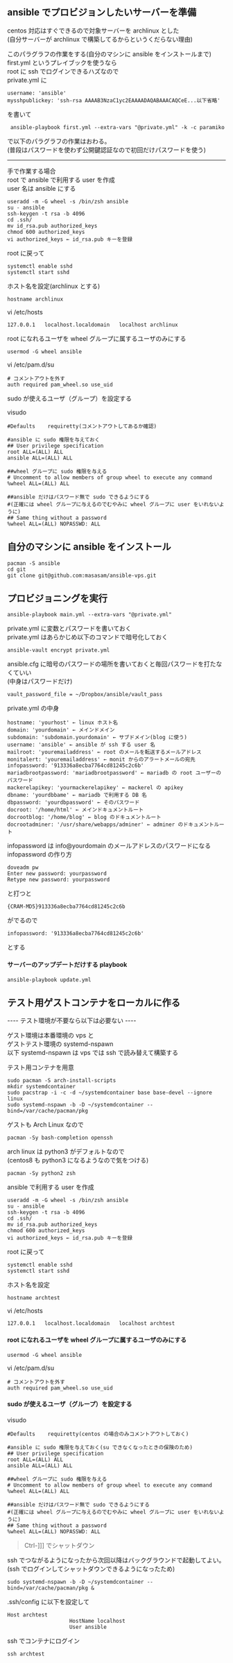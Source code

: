 ## ansible でプロビジョンしたいサーバーを準備

centos 対応はすぐできるので対象サーバーを archlinux とした  
(自分サーバーが archlinux で構築してるからというくだらない理由)  

このパラグラフの作業をする(自分のマシンに ansible をインストールまで)  
first.yml というプレイブックを使うなら  
root に ssh でログインできるハズなので  
private.yml に

	username: 'ansible'
	mysshpublickey: 'ssh-rsa AAAAB3NzaC1yc2EAAAADAQABAAACAQCeE...以下省略'

を書いて

	 ansible-playbook first.yml --extra-vars "@private.yml" -k -c paramiko

で以下のパラグラフの作業はおわる。  
(普段はパスワードを使わず公開鍵認証なので初回だけパスワードを使う)  

---
手で作業する場合  
root で ansible で利用する user を作成  
user 名は ansible にする  

    useradd -m -G wheel -s /bin/zsh ansible
	su - ansible
	ssh-keygen -t rsa -b 4096
	cd .ssh/
	mv id_rsa.pub authorized_keys
	chmod 600 authorized_keys
	vi authorized_keys ← id_rsa.pub キーを登録

root に戻って  

	systemctl enable sshd
	systemctl start sshd

ホスト名を設定(archlinux とする)  

    hostname archlinux

vi /etc/hosts  

    127.0.0.1   localhost.localdomain   localhost archlinux

root になれるユーザを wheel グループに属するユーザのみにする  

    usermod -G wheel ansible

vi /etc/pam.d/su  

    # コメントアウトを外す
    auth required pam_wheel.so use_uid

sudo が使えるユーザ（グループ）を設定する  

visudo  

    #Defaults    requiretty(コメントアウトしてあるか確認)

    #ansible に sudo 権限を与えておく
    ## User privilege specification
    root ALL=(ALL) ALL
    ansible ALL=(ALL) ALL

    ##wheel グループに sudo 権限を与える
    # Uncomment to allow members of group wheel to execute any command
    %wheel ALL=(ALL) ALL

    ##ansible だけはパスワード無で sudo できるようにする
    #(正確には wheel グループに与えるのでむやみに wheel グループに user をいれないように)
    ## Same thing without a password
    %wheel ALL=(ALL) NOPASSWD: ALL

## 自分のマシンに ansible をインストール

    pacman -S ansible
	cd git
	git clone git@github.com:masasam/ansible-vps.git

## プロビジョニングを実行

	ansible-playbook main.yml --extra-vars "@private.yml"

private.yml に変数とパスワードを書いておく  
private.yml はあらかじめ以下のコマンドで暗号化しておく  

	ansible-vault encrypt private.yml

ansible.cfg に暗号のパスワードの場所を書いておくと毎回パスワードを打たなくていい  
(中身はパスワードだけ)  

	vault_password_file = ~/Dropbox/ansible/vault_pass

private.yml の中身  

	hostname: 'yourhost' ← linux ホスト名
	domain: 'yourdomain' ← メインドメイン
	subdomain: 'subdomain.yourdomain' ← サブドメイン(blog に使う)
	username: 'ansible' ← ansible が ssh する user 名
	mailroot: 'youremailaddress' ← root のメールを転送するメールアドレス
	monitalert: 'youremailaddress' ← monit からのアラートメールの宛先
	infopassword: '913336a8ecba7764cd81245c2c6b'
	mariadbrootpassword: 'mariadbrootpassword' ← mariadb の root ユーザーのパスワード
	mackerelapikey: 'yourmackerelapikey' ← mackerel の apikey
	dbname: 'yourdbbame' ← mariadb で利用する DB 名
	dbpassword: 'yourdbpassword' ← そのパスワード
    docroot: '/home/html' ← メインドキュメントルート
    docrootblog: '/home/blog' ← blog のドキュメントルート
    docrootadminer: '/usr/share/webapps/adminer' ← adminer のドキュメントルート

infopassword は info@yourdomain のメールアドレスのパスワードになる  
infopassword の作り方  

    doveadm pw
	Enter new password: yourpassword
	Retype new password: yourpassword

と打つと

	{CRAM-MD5}913336a8ecba7764cd81245c2c6b

がでるので

	infopassword: '913336a8ecba7764cd81245c2c6b'

とする

#### サーバーのアップデートだけする playbook

    ansible-playbook update.yml

## テスト用ゲストコンテナをローカルに作る

---- テスト環境が不要なら以下は必要ない ----

ゲスト環境は本番環境の vps と  
ゲストテスト環境の systemd-nspawn  
以下 systemd-nspawn は vps では ssh で読み替えて構築する  

テスト用コンテナを用意

	sudo pacman -S arch-install-scripts
	mkdir systemdcontainer
	sudo pacstrap -i -c -d ~/systemdcontainer base base-devel --ignore linux
    sudo systemd-nspawn -b -D ~/systemdcontainer --bind=/var/cache/pacman/pkg

ゲストも Arch Linux なので  

	pacman -Sy bash-completion openssh

arch linux は python3 がデフォルトなので  
(centos8 も python3 になるようなので気をつける)  

	pacman -Sy python2 zsh

ansible で利用する user を作成  

    useradd -m -G wheel -s /bin/zsh ansible
	su - ansible
	ssh-keygen -t rsa -b 4096
	cd .ssh/
	mv id_rsa.pub authorized_keys
	chmod 600 authorized_keys
	vi authorized_keys ← id_rsa.pub キーを登録

root に戻って  

	systemctl enable sshd
	systemctl start sshd

ホスト名を設定

    hostname archtest

vi /etc/hosts

    127.0.0.1   localhost.localdomain   localhost archtest

#### root になれるユーザを wheel グループに属するユーザのみにする

    usermod -G wheel ansible

vi /etc/pam.d/su  

    # コメントアウトを外す
    auth required pam_wheel.so use_uid

#### sudo が使えるユーザ（グループ）を設定する

visudo  

    #Defaults    requiretty(centos の場合のみコメントアウトしておく)

    #ansible に sudo 権限を与えておく(su できなくなったときの保険のため)
    ## User privilege specification
    root ALL=(ALL) ALL
    ansible ALL=(ALL) ALL

    ##wheel グループに sudo 権限を与える
    # Uncomment to allow members of group wheel to execute any command
    %wheel ALL=(ALL) ALL

    ##ansible だけはパスワード無で sudo できるようにする
    #(正確には wheel グループに与えるのでむやみに wheel グループに user をいれないように)
    ## Same thing without a password
    %wheel ALL=(ALL) NOPASSWD: ALL

>Ctrl-]]]
でシャットダウン

ssh でつながるようになったから次回以降はバックグラウンドで起動してよい。  
(ssh でログインしてシャットダウンできるようになったため)  

    sudo systemd-nspawn -b -D ~/systemdcontainer --bind=/var/cache/pacman/pkg &

.ssh/config に以下を設定して

	Host archtest
                        HostName localhost
                        User ansible

ssh でコンテナにログイン

	ssh archtest

